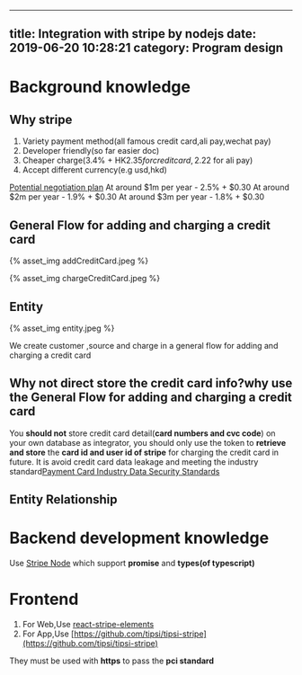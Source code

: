 
---
title: Integration with stripe by nodejs
date: 2019-06-20 10:28:21
category: Program design
---

# Background knowledge

## Why stripe 
1. Variety payment method(all famous credit card,ali pay,wechat pay)
2. Developer friendly(so far easier doc)
3. Cheaper charge(3.4% + HK$2.35 for credit card,2.2% + HK$2 for ali pay)
4. Accept different currency(e.g usd,hkd)

[Potential negotiation plan](https://ordermetrics.com/profit-guide/reduce-payment-processing-fees/how-to-negotiate-payment-processing-fees-with-stripe/)
At around $1m per year - 2.5% + $0.30
At around $2m per year - 1.9% + $0.30
At around $3m per year - 1.8% + $0.30


## General Flow for adding and charging a credit card 


{% asset_img addCreditCard.jpeg %}

{% asset_img chargeCreditCard.jpeg %}

## Entity

{% asset_img entity.jpeg %}

We create customer ,source and charge in a general flow for adding and charging a credit card

## Why not direct store the credit card info?why use the General Flow for adding and charging a credit card

You **should not** store credit card detail(**card numbers and cvc code**) on your own database as integrator, you should only use the token to **retrieve and store** the **card id and user id of stripe** for charging the credit card in future. It is avoid credit card data leakage and meeting the industry standard[Payment Card Industry Data Security Standards](https://www.pcisecuritystandards.org/pci_security/)

## Entity Relationship

# Backend development knowledge

Use [Stripe Node](https://github.com/stripe/stripe-node) which support **promise** and **types(of typescript)**

# Frontend

1. For Web,Use [react-stripe-elements](https://github.com/stripe/react-stripe-elements)
2. For App,Use [https://github.com/tipsi/tipsi-stripe](https://github.com/tipsi/tipsi-stripe) 

They must be used with **https** to pass the **pci standard**